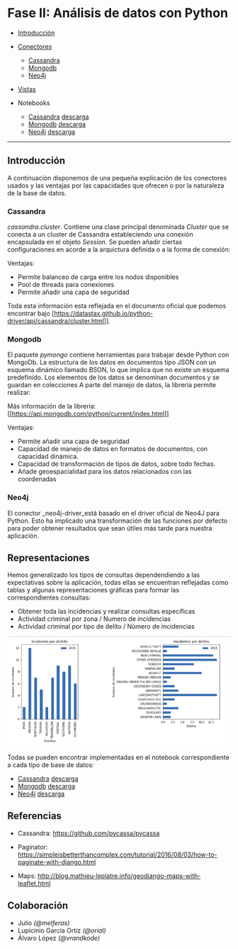 # Fase II: Análisis de datos con Python

* [Introducción](#introducción)
* [Conectores](#conectores)
  * [Cassandra](cassandra/README.md)
  * [Mongodb](mongodb/readme.md)
  * [Neo4j](neo4j/readme.md)
* [Vistas](#vistas)

* Notebooks
  * [Cassandra](cassandra/Analisis-Cassandra.html) [descarga](cassandra/Analisis-Cassandra.ipynb)
  * [Mongodb](mongodb/Analisis-Mongodb.html) [descarga](mongodb/Analisis-Mongodb.ipynb)
  * [Neo4j](neo4j/Analisis-Neo4j.html) [descarga](neo4j/Analisis-Neo4j.ipynb)
----

## Introducción

A continuación disponemos de una pequeña explicación de los conectores usados y las ventajas por las capacidades que ofrecen o por la naturaleza de la base de datos. 

### Cassandra

*cassandra.cluster*. Contiene una clase principal denominada *Cluster* que se conecta a un cluster de Cassandra estableciendo
una conexión encapsulada en el objeto _Session_. Se pueden añadir ciertas configuraciones en acorde a la arquictura definida o a la forma 
de conexión: 

Ventajas:

  * Permite balanceo de carga entre los nodos disponibles
  * Pool de threads para conexiones
  * Permite añadir una capa de seguridad

Toda esta información esta reflejada en el documento oficial que podemos encontrar bajo [https://datastax.github.io/python-driver/api/cassandra/cluster.html]].

### Mongodb

El paquete *pymongo* contiene herramientas para trabajar desde Python con MongoDb. La estructura de los datos en documentos tipo JSON con un esquema dinámico llamado BSON, lo que implica que no existe un esquema predefinido. Los elementos de los datos se denominan documentos y se guardan en colecciones
A parte del manejo de datos, la librería permite realizar:

Más información de la libreria: [[https://api.mongodb.com/python/current/index.html]]

Ventajas:

  * Permite añadir una capa de seguridad
  * Capacidad de manejo de datos en formatos de documentos, con capacidad dinámica.
  * Capacidad de transformación de tipos de datos, sobre todo fechas.
  * Añade geoespacialidad para los datos relacionados con las coordenadas

### Neo4j

El conector _neo4j-driver_está basado en el driver oficial de Neo4J para Python. Esto ha implicado una transformación de las funciones por defecto para poder obtener resultados que sean útiles más tarde para nuestra aplicación.


## Representaciones

Hemos generalizado los tipos de consultas dependendiendo a las expectativas sobre la aplicación, 
todas ellas se encuentran reflejadas como tablas y algunas representaciones gráficas para formar
las correspondientes consultas:

* Obtener toda las incidencias y realizar consultas específicas
* Actividad criminal por zona / Numero de incidencias
* Actividad criminal por tipo de delito / Nùmero de incidencias

![](docs/porzonacategoria.png)

Todas se pueden encontrar implementadas en el notebook correspondiente a cada tipo de base de datos:

* [Cassandra](cassandra/Analisis-Cassandra.html) [descarga](cassandra/Analisis-Cassandra.ipynb)
* [Mongodb](mongodb/Analisis-Mongodb.html) [descarga](mongodb/Analisis-Mongodb.ipynb)
* [Neo4j](neo4j/Analisis-Neo4j.html) [descarga](neo4j/Analisis-Neo4j.ipynb)

## Referencias

* Cassandra: https://github.com/pycassa/pycassa

* Paginator: https://simpleisbetterthancomplex.com/tutorial/2016/08/03/how-to-paginate-with-django.html

* Maps: http://blog.mathieu-leplatre.info/geodjango-maps-with-leaflet.html


## Colaboración

* Julio _(@melferas)_
* Lupicinio García Ortiz _(@orial)_
* Álvaro López _(@vrandkode)_
